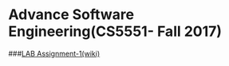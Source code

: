 
# Advance Software Engineering(CS5551- Fall 2017)

###[LAB Assignment-1(wiki)](https://github.com/khushbukolhe/CS5551_KhushbuKolhe_labassignments/wiki/Lab-assignment-1:-Hospital-Management)     